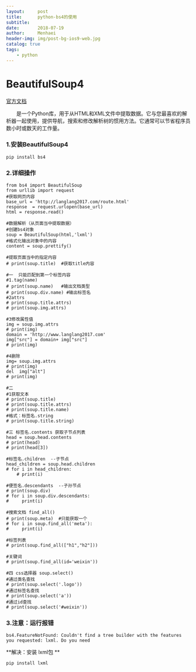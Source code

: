 ```yaml
---
layout:     post
title:      python-bs4的使用
subtitle:   
date:       2018-07-19
author:     Menhaei
header-img: img/post-bg-ios9-web.jpg
catalog: true
tags:
    - python
---
```

# BeautifulSoup4

[官方文档](https://www.crummy.com/software/BeautifulSoup/bs4/doc/index.zh.html#find-all)

　　是一个Python库，用于从HTML和XML文件中提取数据。它与您最喜欢的解析器一起使用，提供导航，搜索和修改解析树的惯用方法。它通常可以节省程序员数小时或数天的工作量。

### 1.安装BeautifulSoup4

```
pip install bs4
```

###  2.详细操作

```
from bs4 import BeautifulSoup
from urllib import request
#获取网页内容
base_url = 'http://langlang2017.com/route.html'
response  = request.urlopen(base_url)
html = response.read()

#数据解析（从页面当中提取数据）
#创建bs4对象
soup = BeautifulSoup(html,'lxml')
#格式化输出对象中的内容
content = soup.prettify()

#提取页面当中的指定内容
# print(soup.title)  #获取title内容

#一  只能匹配到第一个标签内容
#1.tag(name)
# print(soup.name)   #输出文档类型
# print(soup.div.name) #输出标签名
#2attrs
# print(soup.title.attrs)
# print(soup.img.attrs)

#3修改属性值
img = soup.img.attrs
# print(img)
domain = 'http://www.langlang2017.com'
img["src"] = domain+ img["src"]
# print(img)

#4删除
img= soup.img.attrs
# print(img)
del  img["alt"]
# print(img)

#二
#1获取文本
# print(soup.title)
# print(soup.title.attrs)
# print(soup.title.name)
#格式：标签名.string
# print(soup.title.string)

#三 标签名.contents 获取子节点列表
head = soup.head.contents
# print(head)
# print(head[3])

#标签名.children  --子节点
head_children = soup.head.children
# for i in head_children:
    # print(i)

#便签名.descendants  --子孙节点
# print(soup.div)
# for i in soup.div.descendants:
#     print(i)

#搜索文档 find_all()
# print(soup.meta)  #只能获取一个
# for i in soup.find_all('meta'):
#     print(i)

#标签列表
# print(soup.find_all(["h1","h2"]))

#关键词
# print(soup.find_all(id='weixin'))

#四 css选择器 soup.select()
#通过类名查找
# print(soup.select('.logo'))
#通过标签名查找
# print(soup.select('a'))
#通过id查找
# print(soup.select('#weixin'))
```

### 3.注意：运行报错

```
bs4.FeatureNotFound: Couldn't find a tree builder with the features you requested: lxml. Do you need 
```

**解决：安装 lxml包 **

```
pip install lxml
```
